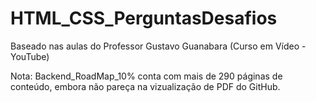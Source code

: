 # HTML_CSS_PerguntasDesafios
Baseado nas aulas do Professor Gustavo Guanabara (Curso em Vídeo - YouTube)

Nota:
Backend_RoadMap_10% conta com mais de 290 páginas de conteúdo, embora não pareça na vizualização de PDF do GitHub.
